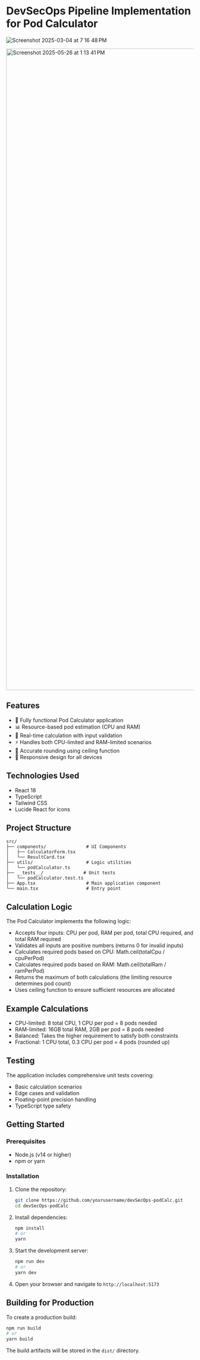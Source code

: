 # DevSecOps Pipeline Implementation for Pod Calculator

![Screenshot 2025-03-04 at 7 16 48 PM](https://github.com/user-attachments/assets/7ed79f9c-9144-4870-accd-500085a15592)

<img width="1720" alt="Screenshot 2025-05-26 at 1 13 41 PM" src="https://github.com/user-attachments/assets/2ae064ad-4c86-4d73-9221-222faaec41bd" />

## Features

- 🧮 Fully functional Pod Calculator application
- 📊 Resource-based pod estimation (CPU and RAM)
- 🔢 Real-time calculation with input validation
- ⚡ Handles both CPU-limited and RAM-limited scenarios
- 🎯 Accurate rounding using ceiling function
- 📱 Responsive design for all devices

## Technologies Used

- React 18
- TypeScript
- Tailwind CSS
- Lucide React for icons

## Project Structure

```
src/
├── components/               # UI Components
│   ├── CalculatorForm.tsx       
│   └── ResultCard.tsx   
├── utils/                    # Logic utilities
│   └── podCalculator.ts    
├── __tests__/               # Unit tests
│   └── podCalculator.test.ts
├── App.tsx                   # Main application component
└── main.tsx                  # Entry point
```

## Calculation Logic

The Pod Calculator implements the following logic:

- Accepts four inputs: CPU per pod, RAM per pod, total CPU required, and total RAM required
- Validates all inputs are positive numbers (returns 0 for invalid inputs)
- Calculates required pods based on CPU: Math.ceil(totalCpu / cpuPerPod)
- Calculates required pods based on RAM: Math.ceil(totalRam / ramPerPod)
- Returns the maximum of both calculations (the limiting resource determines pod count)
- Uses ceiling function to ensure sufficient resources are allocated

## Example Calculations

- CPU-limited: 8 total CPU, 1 CPU per pod = 8 pods needed
- RAM-limited: 16GB total RAM, 2GB per pod = 8 pods needed
- Balanced: Takes the higher requirement to satisfy both constraints
- Fractional: 1 CPU total, 0.3 CPU per pod = 4 pods (rounded up)

## Testing

The application includes comprehensive unit tests covering:

- Basic calculation scenarios
- Edge cases and validation
- Floating-point precision handling
- TypeScript type safety

## Getting Started

### Prerequisites

- Node.js (v14 or higher)
- npm or yarn

### Installation

1. Clone the repository:
   ```bash
   git clone https://github.com/yourusername/devSecOps-podCalc.git
   cd devSecOps-podCalc
   ```

2. Install dependencies:
   ```bash
   npm install
   # or
   yarn
   ```

3. Start the development server:
   ```bash
   npm run dev
   # or
   yarn dev
   ```

4. Open your browser and navigate to `http://localhost:5173`

## Building for Production

To create a production build:

```bash
npm run build
# or
yarn build
```

The build artifacts will be stored in the `dist/` directory.


